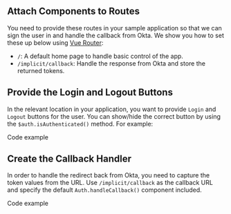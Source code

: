 ## Attach Components to Routes
You need to provide these routes in your sample application so that we can sign the user in and handle the callback from Okta. We show you how to set these up below using [Vue Router](https://router.vuejs.org/en/essentials/getting-started.html):

- `/`: A default home page to handle basic control of the app.
- `/implicit/callback`: Handle the response from Okta and store the returned tokens.

## Provide the Login and Logout Buttons

In the relevant location in your application, you want to provide `Login` and `Logout` buttons for the user. You can show/hide the correct button by using the `$auth.isAuthenticated()` method. For example:

Code example

## Create the Callback Handler

In order to handle the redirect back from Okta, you need to capture the token values from the URL. Use `/implicit/callback` as the callback URL and specify the default `Auth.handleCallback()` component included.

Code example